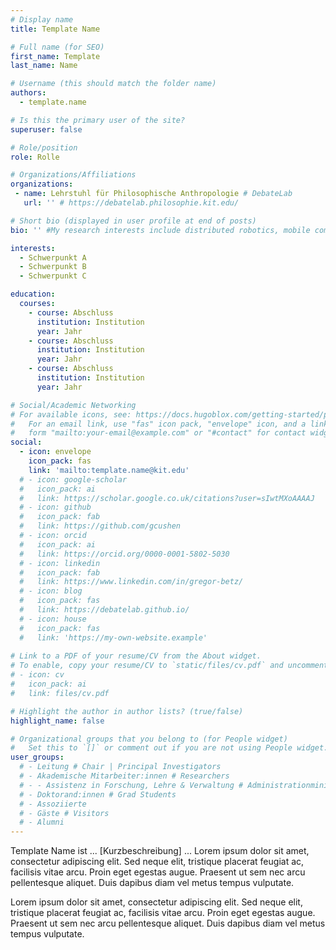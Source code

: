 ```yaml
---
# Display name
title: Template Name

# Full name (for SEO)
first_name: Template
last_name: Name

# Username (this should match the folder name)
authors:
  - template.name

# Is this the primary user of the site?
superuser: false

# Role/position
role: Rolle

# Organizations/Affiliations
organizations:
 - name: Lehrstuhl für Philosophische Anthropologie # DebateLab
   url: '' # https://debatelab.philosophie.kit.edu/

# Short bio (displayed in user profile at end of posts)
bio: '' #My research interests include distributed robotics, mobile computing and programmable matter.

interests:
  - Schwerpunkt A
  - Schwerpunkt B
  - Schwerpunkt C

education:
  courses:
    - course: Abschluss
      institution: Institution
      year: Jahr
    - course: Abschluss
      institution: Institution
      year: Jahr
    - course: Abschluss
      institution: Institution
      year: Jahr

# Social/Academic Networking
# For available icons, see: https://docs.hugoblox.com/getting-started/page-builder/#icons
#   For an email link, use "fas" icon pack, "envelope" icon, and a link in the
#   form "mailto:your-email@example.com" or "#contact" for contact widget.
social:
  - icon: envelope
    icon_pack: fas
    link: 'mailto:template.name@kit.edu'
  # - icon: google-scholar
  #   icon_pack: ai
  #   link: https://scholar.google.co.uk/citations?user=sIwtMXoAAAAJ
  # - icon: github
  #   icon_pack: fab
  #   link: https://github.com/gcushen
  # - icon: orcid
  #   icon_pack: ai
  #   link: https://orcid.org/0000-0001-5802-5030
  # - icon: linkedin
  #   icon_pack: fab
  #   link: https://www.linkedin.com/in/gregor-betz/
  # - icon: blog
  #   icon_pack: fas
  #   link: https://debatelab.github.io/    
  # - icon: house
  #   icon_pack: fas
  #   link: 'https://my-own-website.example'
  
# Link to a PDF of your resume/CV from the About widget.
# To enable, copy your resume/CV to `static/files/cv.pdf` and uncomment the lines below.
# - icon: cv
#   icon_pack: ai
#   link: files/cv.pdf

# Highlight the author in author lists? (true/false)
highlight_name: false

# Organizational groups that you belong to (for People widget)
#   Set this to `[]` or comment out if you are not using People widget.
user_groups:
  # - Leitung # Chair | Principal Investigators
  # - Akademische Mitarbeiter:innen # Researchers
  # - - Assistenz in Forschung, Lehre & Verwaltung # Administrationministration
  # - Doktorand:innen # Grad Students
  # - Assoziierte 
  # - Gäste # Visitors
  # - Alumni
---
```


Template Name ist ... [Kurzbeschreibung] ... Lorem ipsum dolor sit amet, consectetur adipiscing elit. Sed neque elit, tristique placerat feugiat ac, facilisis vitae arcu. Proin eget egestas augue. Praesent ut sem nec arcu pellentesque aliquet. Duis dapibus diam vel metus tempus vulputate.

Lorem ipsum dolor sit amet, consectetur adipiscing elit. Sed neque elit, tristique placerat feugiat ac, facilisis vitae arcu. Proin eget egestas augue. Praesent ut sem nec arcu pellentesque aliquet. Duis dapibus diam vel metus tempus vulputate.